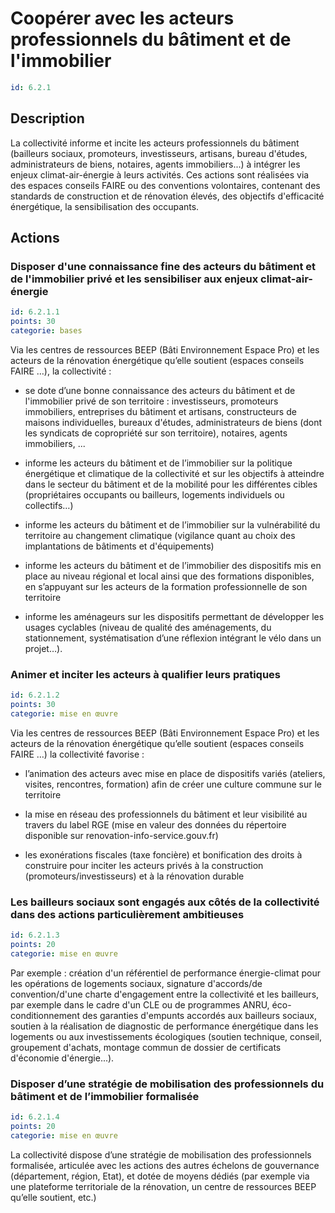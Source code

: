 # Coopérer avec les acteurs professionnels du bâtiment et de l'immobilier
```yaml
id: 6.2.1
```
## Description
La collectivité informe et incite les acteurs professionnels du bâtiment (bailleurs sociaux, promoteurs, investisseurs, artisans, bureau d'études, administrateurs de biens, notaires, agents immobiliers...) à intégrer les enjeux climat-air-énergie à leurs activités. Ces actions sont réalisées via  des espaces conseils FAIRE ou des conventions volontaires, contenant des standards de construction et de rénovation élevés, des objectifs d'efficacité énergétique, la sensibilisation des occupants.



## Actions
### Disposer d'une connaissance fine des acteurs du bâtiment et de l'immobilier privé et les sensibiliser aux enjeux climat-air-énergie
```yaml
id: 6.2.1.1
points: 30
categorie: bases
```
Via les centres de ressources BEEP (Bâti Environnement Espace Pro) et les acteurs de la rénovation énergétique qu’elle soutient (espaces conseils FAIRE …), la collectivité :

- se dote d’une bonne connaissance des acteurs du bâtiment et de l'immobilier privé de son territoire : investisseurs, promoteurs immobiliers, entreprises du bâtiment et artisans, constructeurs de maisons individuelles, bureaux d'études, administrateurs de biens (dont les syndicats de copropriété sur son territoire), notaires, agents immobiliers, ...

- informe les acteurs du bâtiment et de l’immobilier sur la politique énergétique et climatique de la collectivité et sur les objectifs à atteindre dans le secteur du bâtiment et de la mobilité pour les différentes cibles (propriétaires occupants ou bailleurs, logements individuels ou collectifs…)

- informe les acteurs du bâtiment et de l’immobilier sur la vulnérabilité du territoire au changement climatique (vigilance quant au choix des implantations de bâtiments et d'équipements) 

- informe les acteurs du bâtiment et de l’immobilier des dispositifs mis en place au niveau régional et local ainsi que des formations disponibles, en s’appuyant sur les acteurs de la formation professionnelle de son territoire

- informe les aménageurs sur les dispositifs permettant de développer les usages cyclables (niveau de qualité des aménagements, du stationnement, systématisation d’une réflexion intégrant le vélo dans un projet…).




### Animer et inciter les acteurs à qualifier leurs pratiques
```yaml
id: 6.2.1.2
points: 30
categorie: mise en œuvre
```
Via les centres de ressources BEEP (Bâti Environnement Espace Pro) et les acteurs de la rénovation énergétique qu’elle soutient (espaces conseils FAIRE …) la collectivité favorise :

- l’animation des acteurs avec mise en place de dispositifs variés (ateliers, visites, rencontres, formation) afin de créer une culture commune sur le territoire

- la mise en réseau des professionnels du bâtiment et leur visibilité au travers du label RGE (mise en valeur des données du répertoire disponible sur renovation-info-service.gouv.fr)

- les exonérations fiscales (taxe foncière) et bonification des droits à construire pour inciter les acteurs privés à la construction (promoteurs/investisseurs) et à la rénovation durable




### Les bailleurs sociaux sont engagés aux côtés de la collectivité dans des actions particulièrement ambitieuses
```yaml
id: 6.2.1.3
points: 20
categorie: mise en œuvre
```
Par exemple : création d'un référentiel de performance énergie-climat pour les opérations de logements sociaux, signature d'accords/de convention/d'une charte d'engagement entre la collectivité et les bailleurs, par exemple dans le cadre d'un CLE ou de programmes ANRU, éco-conditionnement des garanties d'empunts accordés aux bailleurs sociaux, soutien à la réalisation de diagnostic de performance énergétique dans les logements ou aux investissements écologiques (soutien technique, conseil, groupement d'achats, montage commun de dossier de certificats d'économie d'énergie...).






### Disposer d’une stratégie de mobilisation des professionnels du bâtiment et de l’immobilier formalisée
```yaml
id: 6.2.1.4
points: 20
categorie: mise en œuvre
```
La collectivité dispose d’une stratégie de mobilisation des professionnels formalisée, articulée avec les actions des autres échelons de gouvernance (département, région, Etat), et dotée de moyens dédiés (par exemple via une plateforme territoriale de la rénovation, un centre de ressources BEEP qu’elle soutient, etc.)




